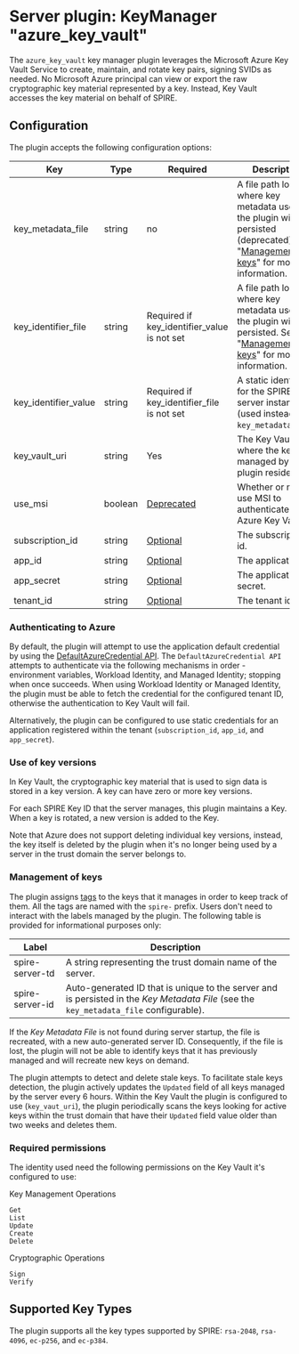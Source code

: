 # Server plugin: KeyManager "azure_key_vault"

The `azure_key_vault` key manager plugin leverages the Microsoft Azure Key Vault
Service to create, maintain, and rotate key pairs, signing SVIDs as needed. No
Microsoft Azure principal can view or export the raw cryptographic key material
represented by a key. Instead, Key Vault accesses the key material on behalf of
SPIRE.

## Configuration

The plugin accepts the following configuration options:

| Key                  | Type    | Required                                    | Description                                                                                                                                                      | Default |
|----------------------|---------|---------------------------------------------|------------------------------------------------------------------------------------------------------------------------------------------------------------------|---------|
| key_metadata_file    | string  | no                                          | A file path location where key metadata used by the plugin will be persisted (deprecated). See "[Management of keys](#management-of-keys)" for more information. | ""      |
| key_identifier_file  | string  | Required if key_identifier_value is not set | A file path location where key metadata used by the plugin will be persisted. See "[Management of keys](#management-of-keys)" for more information.              | ""      |
| key_identifier_value | string  | Required if key_identifier_file is not set  | A static identifier for the SPIRE server instance (used instead of `key_metadata_file`)                                                                          | ""      |
| key_vault_uri        | string  | Yes                                         | The Key Vault URI where the keys managed by this plugin reside.                                                                                                  | ""      |
| use_msi              | boolean | [Deprecated](#authenticating-to-azure)      | Whether or not to use MSI to authenticate to Azure Key Vault.                                                                                                    | false   |
| subscription_id      | string  | [Optional](#authenticating-to-azure)        | The subscription id.                                                                                                                                             | ""      |
| app_id               | string  | [Optional](#authenticating-to-azure)        | The application id.                                                                                                                                              | ""      |
| app_secret           | string  | [Optional](#authenticating-to-azure)        | The application secret.                                                                                                                                          | ""      |
| tenant_id            | string  | [Optional](#authenticating-to-azure)        | The tenant id.                                                                                                                                                   | ""      |

### Authenticating to Azure

By default, the plugin will attempt to use the application default credential by
using the [DefaultAzureCredential API](https://pkg.go.dev/github.com/Azure/azure-sdk-for-go/sdk/azidentity#section-readme).
The `DefaultAzureCredential API` attempts to authenticate via the following mechanisms in order -
environment variables, Workload Identity, and Managed Identity; stopping when once succeeds.
When using Workload Identity or Managed Identity, the plugin must be able to fetch the credential for the configured
tenant ID, otherwise the authentication to Key Vault will fail.

Alternatively, the plugin can be configured to use static credentials for an application
registered within the tenant (`subscription_id`, `app_id`, and `app_secret`).

### Use of key versions

In Key Vault, the cryptographic key material that is used to sign data is stored
in a key version. A key can have zero or more key versions.

For each SPIRE Key ID that the server manages, this plugin maintains a Key.
When a key is rotated, a new version is added to the Key.

Note that Azure does not support deleting individual key versions, instead, the key itself is deleted by the plugin
when it's no longer being used by a server in the trust domain the server belongs to.

### Management of keys

The plugin assigns [tags](https://learn.microsoft.com/en-us/azure/key-vault/keys/about-keys-details#key-tags) to the
keys that it manages in order to keep track of them. All the tags are named with the `spire-` prefix.
Users don't need to interact with the labels managed by the plugin. The
following table is provided for informational purposes only:

| Label           | Description                                                                                                                            |
|-----------------|----------------------------------------------------------------------------------------------------------------------------------------|
| spire-server-td | A string representing the trust domain name of the server.                                                                             |
| spire-server-id | Auto-generated ID that is unique to the server and is persisted in the _Key Metadata File_ (see the `key_metadata_file` configurable). |

If the _Key Metadata File_ is not found during server startup, the file is
recreated, with a new auto-generated server ID. Consequently, if the file is
lost, the plugin will not be able to identify keys that it has previously
managed and will recreate new keys on demand.

The plugin attempts to detect and delete stale keys. To facilitate stale
keys detection, the plugin actively updates the `Updated` field of all keys managed by the server every 6 hours.
Within the Key Vault the plugin is configured to use (`key_vaut_uri`), the plugin periodically scans the keys looking
for active keys within the trust domain that have their `Updated` field value older than two weeks and deletes them.

### Required permissions

The identity used need the following permissions on the Key Vault it's configured to use:

Key Management Operations

```text
Get
List
Update
Create
Delete
```

Cryptographic Operations

```text
Sign
Verify
```

## Supported Key Types

The plugin supports all the key types supported by SPIRE: `rsa-2048`,
`rsa-4096`, `ec-p256`, and `ec-p384`.
